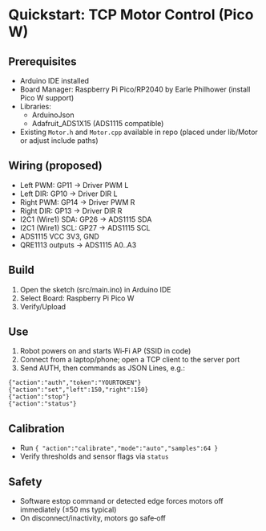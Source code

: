 # Quickstart: TCP Motor Control (Pico W)

## Prerequisites
- Arduino IDE installed
- Board Manager: Raspberry Pi Pico/RP2040 by Earle Philhower (install Pico W support)
- Libraries:
  - ArduinoJson
  - Adafruit_ADS1X15 (ADS1115 compatible)
- Existing `Motor.h` and `Motor.cpp` available in repo (placed under lib/Motor or adjust include paths)

## Wiring (proposed)
- Left PWM: GP11 → Driver PWM L
- Left DIR:  GP10 → Driver DIR L
- Right PWM: GP14 → Driver PWM R
- Right DIR: GP13 → Driver DIR R
- I2C1 (Wire1) SDA:  GP26 → ADS1115 SDA
- I2C1 (Wire1) SCL:  GP27 → ADS1115 SCL
- ADS1115 VCC 3V3, GND
- QRE1113 outputs → ADS1115 A0..A3

## Build
1. Open the sketch (src/main.ino) in Arduino IDE
2. Select Board: Raspberry Pi Pico W
3. Verify/Upload

## Use
1. Robot powers on and starts Wi‑Fi AP (SSID in code)
2. Connect from a laptop/phone; open a TCP client to the server port
3. Send AUTH, then commands as JSON Lines, e.g.:
```
{"action":"auth","token":"YOURTOKEN"}
{"action":"set","left":150,"right":150}
{"action":"stop"}
{"action":"status"}
```

## Calibration
- Run `{ "action":"calibrate","mode":"auto","samples":64 }`
- Verify thresholds and sensor flags via `status`

## Safety
- Software estop command or detected edge forces motors off immediately (≤50 ms typical)
- On disconnect/inactivity, motors go safe‑off
